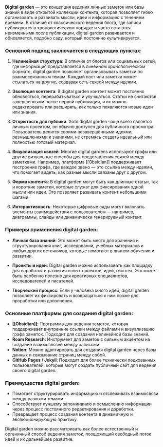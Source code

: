 **Digital garden** — это концепция ведения личных заметок или базы знаний в виде открытой коллекции контента, которая позволяет гибко организовать и развивать мысли, идеи и информацию с течением времени. В отличие от классического ведения блога, где записи публикуются в хронологическом порядке и часто остаются неизменными после публикации, digital garden развивается и обновляется, подобно саду, который постоянно культивируется.

### Основной подход заключается в следующих пунктах:

1. **Нелинейная структура**: В отличие от блогов или социальных сетей, где информация представляется в линейном хронологическом формате, digital garden позволяет организовывать заметки по взаимосвязанным темам. Каждый пост или заметка может ссылаться на другие, создавая сеть связей между идеями.
    
2. **Эволюция контента**: В digital garden контент может постоянно обновляться, перерабатываться и улучшаться. Статьи не считаются завершенными после первой публикации, и их можно редактировать или расширять, как только появляются новые идеи или знания.
    
3. **Открытость для публики**: Хотя digital garden чаще всего является личным проектом, он обычно доступен для публичного просмотра. Пользователь делится своими незавершёнными идеями, размышлениями и знаниями, не стремясь создать идеальный или полностью готовый материал.
    
4. **Визуализация связей**: Многие digital gardens используют графы или другие визуальные способы для представления связей между заметками. Например, платформа [[Obsidian]] поддерживает построение графа, где каждое звено — это ссылка между идеями, что помогает видеть, как разные мысли связаны друг с другом.
    
5. **Форма контента**: В digital garden могут быть как длинные статьи, так и короткие заметки, которые служат для фиксирования одной мысли или идеи. Это позволяет развивать контент небольшими шагами.
    
6. **Интерактивность**: Некоторые цифровые сады могут включать элементы взаимодействия с пользователем — например, диаграммы, слайды или динамически генерируемый контент.
    

### Примеры применения digital garden:

- **Личная база знаний**: Это может быть место для хранения и структурирования книг, исследований, учебных материалов и любых других источников, которые помогают в личном обучении и развитии.
    
- **Проекты и идеи**: Digital garden можно использовать как площадку для наработок и развития новых проектов, идей, гипотез. Это может быть особенно полезно для креативных специалистов, исследователей и писателей.
    
- **Творческий процесс**: Если у человека много идей, digital garden позволяет их фиксировать и возвращаться к ним позже для проработки или дополнения.
    

### Основные платформы для создания digital garden:

- **[[Obsidian]]**: Программа для ведения заметок, которая поддерживает внутренние ссылки между файлами и визуализацию графа заметок. Подходит для создания нелинейной базы знаний.
- **Roam Research**: Инструмент для заметок с сильным акцентом на создание взаимосвязей между записями.
- **Notion**: Можно адаптировать для создания digital garden через базы данных и связывание страниц между собой.
- **GitHub Pages / Jekyll**: Подходит для более технически подкованных пользователей, которые могут создать публичный сайт для ведения своего digital garden.

### Преимущества digital garden:

- Помогает структурировать информацию и отслеживать взаимосвязи между разными темами.
- Способствует лучшему запоминанию и осмыслению информации через процесс постоянного редактирования и доработки.
- Превращает процесс создания контента в динамичную и эволюционирующую практику.

Digital garden можно рассматривать как более естественный и органичный способ ведения заметок, поощряющий свободный поток идей и их дальнейшее развитие.